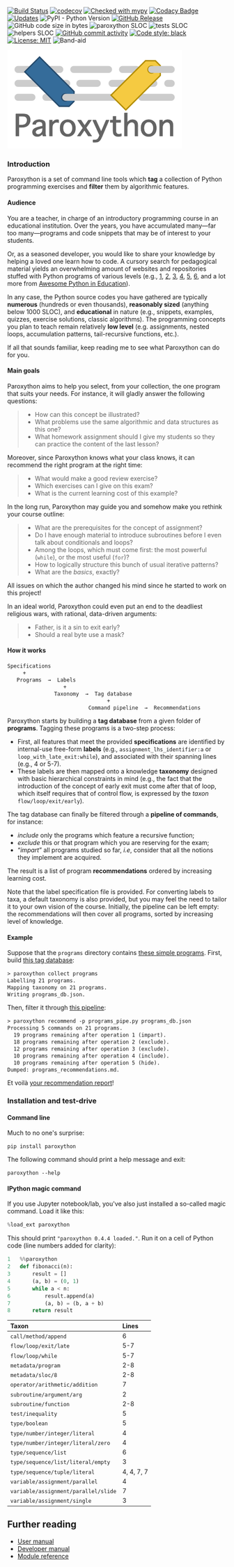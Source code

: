 [![Build Status](https://travis-ci.com/laowantong/paroxython.svg?branch=master)](https://travis-ci.com/laowantong/paroxython)
[![codecov](https://img.shields.io/codecov/c/github/laowantong/paroxython/master)](https://codecov.io/gh/laowantong/paroxython)
[![Checked with mypy](https://img.shields.io/badge/typing-mypy-brightgreen)](http://mypy-lang.org/)
[![Codacy Badge](https://api.codacy.com/project/badge/Grade/73432ed4c5294326ba6279bbbb0fe2e6)](https://www.codacy.com/manual/laowantong/paroxython)
[![Updates](https://pyup.io/repos/github/laowantong/paroxython/shield.svg)](https://pyup.io/repos/github/laowantong/paroxython/)
![PyPI - Python Version](https://img.shields.io/pypi/pyversions/paroxython)
[![GitHub Release](https://img.shields.io/github/release/laowantong/paroxython.svg?style=flat)]()
![GitHub code size in bytes](https://img.shields.io/github/languages/code-size/laowantong/paroxython)
![paroxython SLOC](https://img.shields.io/badge/main%20program-~1650%20SLOC-blue)
![tests SLOC](https://img.shields.io/badge/tests-~2650%20SLOC-blue)
![helpers SLOC](https://img.shields.io/badge/helpers-~850%20SLOC-blue)
[![GitHub commit activity](https://img.shields.io/github/commit-activity/y/laowantong/paroxython.svg?style=flat)]()
[![Code style: black](https://img.shields.io/badge/code%20style-black-000000.svg)](https://github.com/psf/black)
[![License: MIT](https://img.shields.io/badge/License-MIT-yellow.svg)](https://opensource.org/licenses/MIT)
![Band-aid](https://img.shields.io/badge/not%C2%A0%C2%A0%F0%9F%85%B3%F0%9F%85%B4%F0%9F%85%B0%F0%9F%85%B3-yet-%23F3D9C5?labelColor=%23F3D9C5)

![](docs/resources/logo.png)

### Introduction

Paroxython is a set of command line tools which **tag** a collection of Python programming exercises and **filter** them by algorithmic features.

#### Audience

You are a teacher, in charge of an introductory programming course in an educational institution. Over the years, you have accumulated many—far too many—programs and code snippets that may be of interest to your students.

Or, as a seasoned developer, you would like to share your knowledge by helping a loved one learn how to code. A cursory search for pedagogical material yields an overwhelming amount of websites and repositories stuffed with Python programs of various levels (e.g.,
[1](https://github.com/TheAlgorithms/Python),
[2](http://rosettacode.org/wiki/Category:Python),
[3](https://www.programming-idioms.org/about#about-block-language-coverage),
[4](https://github.com/codebasics/py),
[5](https://github.com/keon/algorithms),
[6](https://github.com/OmkarPathak/Python-Programs),
and a lot more from [Awesome Python in Education](https://github.com/quobit/awesome-python-in-education)).

In any case, the Python source codes you have gathered are typically
**numerous** (hundreds or even thousands),
**reasonably sized** (anything below 1000 SLOC),
and **educational** in nature (e.g., snippets, examples, quizzes, exercise solutions, classic algorithms).
The programming concepts you plan to teach remain relatively **low level** (e.g. assignments, nested loops, accumulation patterns, tail-recursive functions, etc.).

If all that sounds familiar, keep reading me to see what Paroxython can do for you.

#### Main goals

Paroxython aims to help you select, from your collection, the one program that suits your needs. For instance, it will gladly answer the following questions:

> - How can this concept be illustrated?
> - What problems use the same algorithmic and data structures as this one?
> - What homework assignment should I give my students so they can practice the content of the last lesson?

Moreover, since Paroxython knows what your class knows, it can recommend the right program at the right time:

> - What would make a good review exercise?
> - Which exercises can I give on this exam?
> - What is the current learning cost of this example?

In the long run, Paroxython may guide you and somehow make you rethink your course outline:

> - What are the prerequisites for the concept of assignment?
> - Do I have enough material to introduce subroutines before I even talk about conditionals and loops?
> - Among the loops, which must come first: the most powerful (`while`), or the most useful (`for`)?
> - How to logically structure this bunch of usual iterative patterns?
> - What are the _basics_, exactly?

All issues on which the author changed his mind since he started to work on this project!

In an ideal world, Paroxython could even put an end to the deadliest religious wars, with rational, data-driven arguments:

> - Father, is it a sin to exit early?
> - Should a real byte use a mask?

#### How it works

```plain
Specifications
     +
   Programs  →  Labels
                  +
               Taxonomy  →  Tag database
                                +
                          Command pipeline  →  Recommendations
```

Paroxython starts by building a **tag database** from a given folder of **programs**. Tagging these programs is a two-step process:

- First, all features that meet the provided **specifications** are identified by internal-use free-form **labels** (e.g., `assignment_lhs_identifier:a` or `loop_with_late_exit:while`), and associated with their spanning lines (e.g., 4 or 5-7).
- These labels are then mapped onto a knowledge **taxonomy** designed with basic hierarchical constraints in mind (e.g., the fact that the introduction of the concept of early exit must come after that of loop, which itself requires that of control flow, is expressed by the _taxon_ `flow/loop/exit/early`).

The tag database can finally be filtered through a **pipeline of commands**, for instance:

- _include_ only the programs which feature a recursive function;
- _exclude_ this or that program which you are reserving for the exam;
- “_impart_” all programs studied so far, _i.e_, consider that all the notions they implement are acquired.

The result is a list of program **recommendations** ordered by increasing learning cost.

Note that the label specification file is provided. For converting labels to taxa, a default taxonomy is also provided, but you may feel the need to tailor it to your own vision of the course. Initially, the pipeline can be left empty: the recommendations will then cover all programs, sorted by increasing level of knowledge.

#### Example

Suppose that the `programs` directory contains [these simple programs](https://wiki.python.org/moin/SimplePrograms). First, build [this tag database](https://github.com/laowantong/paroxython/blob/master/examples/simple/programs_db.json):

```shell
> paroxython collect programs
Labelling 21 programs.
Mapping taxonomy on 21 programs.
Writing programs_db.json.
```

Then, filter it through [this pipeline](https://github.com/laowantong/paroxython/blob/master/examples/simple/programs_pipe.py):

```shell
> paroxython recommend -p programs_pipe.py programs_db.json
Processing 5 commands on 21 programs.
  19 programs remaining after operation 1 (impart).
  18 programs remaining after operation 2 (exclude).
  12 programs remaining after operation 3 (exclude).
  10 programs remaining after operation 4 (include).
  10 programs remaining after operation 5 (hide).
Dumped: programs_recommendations.md.
```

Et voilà [your recommendation report](https://github.com/laowantong/paroxython/blob/master/examples/simple/programs_recommendations.md)!


### Installation and test-drive

#### Command line

Much to no one's surprise:

```
pip install paroxython
```

The following command should print a help message and exit:

```
paroxython --help
```

#### IPython magic command

If you use Jupyter notebook/lab, you've also just installed a so-called magic command. Load it like this:

```python
%load_ext paroxython
```

This should print `"paroxython 0.4.4 loaded."`. Run it on a cell of Python code (line numbers added for clarity):

```python
1   %%paroxython
2   def fibonacci(n):
3       result = []
4       (a, b) = (0, 1)
5       while a < n:
6           result.append(a)
7           (a, b) = (b, a + b)
8       return result
```

| Taxon | Lines |
|:--|:--|
| `call/method/append` | 6 |
| `flow/loop/exit/late` | 5-7 |
| `flow/loop/while` | 5-7 |
| `metadata/program` | 2-8 |
| `metadata/sloc/8` | 2-8 |
| `operator/arithmetic/addition` | 7 |
| `subroutine/argument/arg` | 2 |
| `subroutine/function` | 2-8 |
| `test/inequality` | 5 |
| `type/boolean` | 5 |
| `type/number/integer/literal` | 4 |
| `type/number/integer/literal/zero` | 4 |
| `type/sequence/list` | 6 |
| `type/sequence/list/literal/empty` | 3 |
| `type/sequence/tuple/literal` | 4, 4, 7, 7 |
| `variable/assignment/parallel` | 4 |
| `variable/assignment/parallel/slide` | 7 |
| `variable/assignment/single` | 3 |

## Further reading

- [User manual](https://laowantong.github.io/paroxython/docs_user_manual/index.html)
- [Developer manual](https://laowantong.github.io/paroxython/docs_developer_manual/index.html)
- [Module reference](https://laowantong.github.io/paroxython/#header-submodules)
